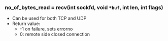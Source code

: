 ### no_of_bytes_read = recv(int sockfd, void `*buf`, int len, int flags)
- Can be used for both TCP and UDP
- Return value:
  - -1 on failure, sets errorno
  - 0: remote side closed connection
